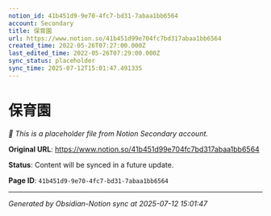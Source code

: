 ```yaml
---
notion_id: 41b451d9-9e70-4fc7-bd31-7abaa1bb6564
account: Secondary
title: 保育園
url: https://www.notion.so/41b451d99e704fc7bd317abaa1bb6564
created_time: 2022-05-26T07:27:00.000Z
last_edited_time: 2022-05-26T07:29:00.000Z
sync_status: placeholder
sync_time: 2025-07-12T15:01:47.491335
---
```


# 保育園

*🔄 This is a placeholder file from Notion Secondary account.*

**Original URL**: https://www.notion.so/41b451d99e704fc7bd317abaa1bb6564

**Status**: Content will be synced in a future update.

**Page ID**: `41b451d9-9e70-4fc7-bd31-7abaa1bb6564`

---

*Generated by Obsidian-Notion sync at 2025-07-12 15:01:47*
